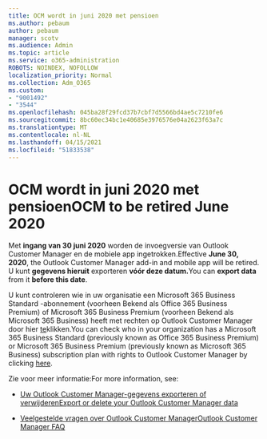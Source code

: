 ```yaml
---
title: OCM wordt in juni 2020 met pensioen
ms.author: pebaum
author: pebaum
manager: scotv
ms.audience: Admin
ms.topic: article
ms.service: o365-administration
ROBOTS: NOINDEX, NOFOLLOW
localization_priority: Normal
ms.collection: Adm_O365
ms.custom:
- "9001492"
- "3544"
ms.openlocfilehash: 045ba28f29fcd37b7cbf7d5566bd4ae5c7210fe6
ms.sourcegitcommit: 8bc60ec34bc1e40685e3976576e04a2623f63a7c
ms.translationtype: MT
ms.contentlocale: nl-NL
ms.lasthandoff: 04/15/2021
ms.locfileid: "51833538"
---
```

# <a name="ocm-to-be-retired-june-2020"></a><span data-ttu-id="9ff72-102">OCM wordt in juni 2020 met pensioen</span><span class="sxs-lookup"><span data-stu-id="9ff72-102">OCM to be retired June 2020</span></span>


<span data-ttu-id="9ff72-103">Met **ingang van 30 juni 2020** worden de invoegversie van Outlook Customer Manager en de mobiele app ingetrokken.</span><span class="sxs-lookup"><span data-stu-id="9ff72-103">Effective **June 30, 2020**, the Outlook Customer Manager add-in and mobile app will be retired.</span></span> <span data-ttu-id="9ff72-104">U kunt **gegevens hieruit** exporteren **vóór deze datum.**</span><span class="sxs-lookup"><span data-stu-id="9ff72-104">You can  **export data**  from it  **before this date**.</span></span>  

<span data-ttu-id="9ff72-105">U kunt controleren wie in uw organisatie een Microsoft 365 Business Standard -abonnement (voorheen Bekend als Office 365 Business Premium) of Microsoft 365 Business Premium (voorheen Bekend als Microsoft 365 Business) heeft met rechten op Outlook Customer Manager door hier [te](https://admin.microsoft.com/AdminPortal/Home?ref=/users)klikken.</span><span class="sxs-lookup"><span data-stu-id="9ff72-105">You can check who in your organization has a Microsoft 365 Business Standard (previously known as Office 365 Business Premium) or Microsoft 365 Business Premium (previously known as Microsoft 365 Business) subscription plan with rights to Outlook Customer Manager by clicking [here](https://admin.microsoft.com/AdminPortal/Home?ref=/users).</span></span>

<span data-ttu-id="9ff72-106">Zie voor meer informatie:</span><span class="sxs-lookup"><span data-stu-id="9ff72-106">For more information, see:</span></span>

- [<span data-ttu-id="9ff72-107">Uw Outlook Customer Manager-gegevens exporteren of verwijderen</span><span class="sxs-lookup"><span data-stu-id="9ff72-107">Export or delete your Outlook Customer Manager data</span></span>](https://support.office.com/article/1a421cb4-e8de-4b44-bfb8-710b92820439)

- [<span data-ttu-id="9ff72-108">Veelgestelde vragen over Outlook Customer Manager</span><span class="sxs-lookup"><span data-stu-id="9ff72-108">Outlook Customer Manager FAQ</span></span>](https://techcommunity.microsoft.com/t5/outlook-customer-manager/faq-frequently-asked-questions-about-outlook-customer-manager/m-p/29680)
